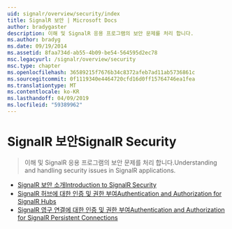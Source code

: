 ```yaml
---
uid: signalr/overview/security/index
title: SignalR 보안 | Microsoft Docs
author: bradygaster
description: 이해 및 SignalR 응용 프로그램의 보안 문제를 처리 합니다.
ms.author: bradyg
ms.date: 09/19/2014
ms.assetid: 8faa734d-ab55-4b09-be54-564595d2ec78
msc.legacyurl: /signalr/overview/security
msc.type: chapter
ms.openlocfilehash: 36589215f7676b34c8372afeb7ad11ab5736861c
ms.sourcegitcommit: 0f1119340e4464720cfd16d0ff15764746ea1fea
ms.translationtype: MT
ms.contentlocale: ko-KR
ms.lasthandoff: 04/09/2019
ms.locfileid: "59389962"
---
```

# <a name="signalr-security"></a><span data-ttu-id="77153-103">SignalR 보안</span><span class="sxs-lookup"><span data-stu-id="77153-103">SignalR Security</span></span>

> <span data-ttu-id="77153-104">이해 및 SignalR 응용 프로그램의 보안 문제를 처리 합니다.</span><span class="sxs-lookup"><span data-stu-id="77153-104">Understanding and handling security issues in SignalR applications.</span></span>


- [<span data-ttu-id="77153-105">SignalR 보안 소개</span><span class="sxs-lookup"><span data-stu-id="77153-105">Introduction to SignalR Security</span></span>](introduction-to-security.md)
- [<span data-ttu-id="77153-106">SignalR 허브에 대한 인증 및 권한 부여</span><span class="sxs-lookup"><span data-stu-id="77153-106">Authentication and Authorization for SignalR Hubs</span></span>](hub-authorization.md)
- [<span data-ttu-id="77153-107">SignalR 영구 연결에 대한 인증 및 권한 부여</span><span class="sxs-lookup"><span data-stu-id="77153-107">Authentication and Authorization for SignalR Persistent Connections</span></span>](persistent-connection-authorization.md)
